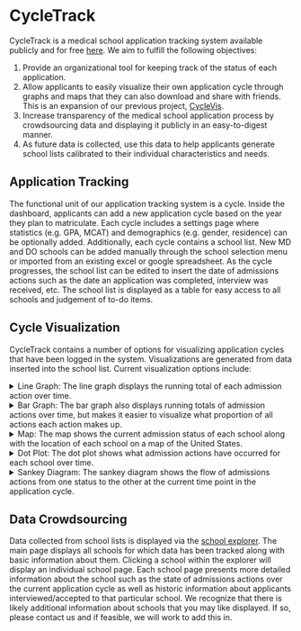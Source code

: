 # CycleTrack

CycleTrack is a medical school application tracking system available publicly and for free
[here](https://cycletrack.docs2be.org). We aim to fulfill the following objectives:
1. Provide an organizational tool for keeping track of the status of each application.
2. Allow applicants to easily visualize their own application cycle through graphs and maps that they can also download 
and share with friends. This is an expansion of our previous project, 
[CycleVis](https://github.com/toofastdan117/Med_School_Cycle_Analyzer).
3. Increase transparency of the medical school application process by crowdsourcing data and displaying it publicly in
an easy-to-digest manner.
4. As future data is collected, use this data to help applicants generate school lists calibrated to their individual
characteristics and needs.

## Application Tracking
The functional unit of our application tracking system is a cycle. Inside the dashboard, applicants can add a new
application cycle based on the year they plan to matriculate. Each cycle includes a settings page where statistics
(e.g. GPA, MCAT) and demographics (e.g. gender, residence) can be optionally added. Additionally, each cycle contains a
school list. New MD and DO schools can be added manually through the school selection menu or imported from an existing
excel or google spreadsheet. As the cycle progresses, the school list can be edited to insert the date of admissions
actions such as the date an application was completed, interview was received, etc. The school list is displayed as a
table for easy access to all schools and judgement of to-do items.

## Cycle Visualization
CycleTrack contains a number of options for visualizing application cycles that have been logged in the system.
Visualizations are generated from data inserted into the school list. Current visualization options include:
<details>
<summary>Line Graph: The line graph displays the running total of each admission action over time.</summary>

![](/github_assets/sample_line_graph.png)
</details>

<details>
<summary>Bar Graph: The bar graph also displays running totals of admission actions over time, but makes it easier to
visualize what proportion of all actions each action makes up.</summary>

![](/github_assets/sample_bar_graph.png)
</details>
<details>
<summary>Map: The map shows the current admission status of each school along with the location of each school on a map
of the United States.</summary>

![](/github_assets/sample_map.png)
</details>
<details>
<summary>Dot Plot: The dot plot shows what admission actions have occurred for each school over time.</summary>

![](/github_assets/sample_dot_plot.png)
</details>
<details>
<summary>Sankey Diagram: The sankey diagram shows the flow of admissions actions from one status to the other at the
current time point in the application cycle.</summary>

![](/github_assets/sample_sankey_diagram.png)
</details>

## Data Crowdsourcing
Data collected from school lists is displayed via the [school explorer](https://cycletrack.docs2be.org/explorer). The
main page displays all schools for which data has been tracked along with basic information about them. Clicking a
school within the explorer will display an individual school page. Each school page presents more detailed information
about the school such as the state of admissions actions over the current application cycle as well as historic
information about applicants interviewed/accepted to that particular school. We recognize that there is likely
additional information about schools that you may like displayed. If so, please contact us and if feasible, we will work
to add this in.